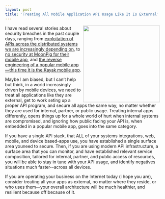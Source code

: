 ```yaml
---
layout: post
title: 'Treating All Mobile Application API Usage Like It Is External'
---
```

<p><img src="https://s3.amazonaws.com/kinlane-productions/bw-icons/bw-danger.png" alt="" width="250" align="right" /></p>
<p>I have read several stories about security breaches in the past couple days, ranging from <a href="http://searchsoa.techtarget.com/tip/API-security-more-critical-as-componentization-grows">exploitation of APIs across the distributed systems we are increasingly depending on</a>, to <a href="http://apievangelist.com/2015/01/06/another-high-profile-mobile-to-api-security-breach-this-one-at-moonpig-greeting-cards/">no security at MoonPig for their mobile app</a>, and <a href="http://apievangelist.com/2015/01/05/reverse-engineering-of-the-kayak-api-from-the-mobile-app/">the reverse engineering of a popular mobile app&mdash;this time it is the Kayak mobile app</a>.</p>
<p>Maybe I am biased, but I can&rsquo;t help but think, in a world increasingly driven by mobile devices, we need to treat all applications like they are external, get to work seting up a proper API program, and secure all apps the same way, no matter whether they are used for internal, partner, or public usage. Treating internal apps differently, opens things up for a whole world of hurt when internal systems are compromised, and ignoring how public facing your API is, when embedded in a popular mobile  app, goes into the same category.</p>
<p>If you have a single API stack, that ALL of your systems integrations, web, mobile, and device based-apps use, you have established a single surface area youneed to secure. Then, if you are using modern API infrastructure, a surface area that you can monitor, and have established relevant service composition, tailored for internal, partner, and public access of resources, you will be able to stay in tune with your API usage, and identify negatives situations much faster--across all devices.</p>
<p>If you are operating your business on the Internet today (i hope you are), consider treating all your apps as external, no matter where they reside, or who uses them&mdash;your overall architecture will be much healthier, and resilient because off because of it.</p>